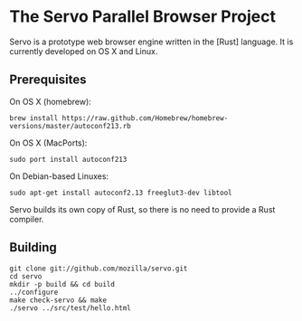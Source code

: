 # The Servo Parallel Browser Project

Servo is a prototype web browser engine written in the [Rust]
language. It is currently developed on OS X and Linux.

## Prerequisites

On OS X (homebrew):

    brew install https://raw.github.com/Homebrew/homebrew-versions/master/autoconf213.rb

On OS X (MacPorts):

    sudo port install autoconf213
    
On Debian-based Linuxes:

    sudo apt-get install autoconf2.13 freeglut3-dev libtool

Servo builds its own copy of Rust, so there is no need to provide a Rust
compiler.

## Building

    git clone git://github.com/mozilla/servo.git
    cd servo
    mkdir -p build && cd build
    ../configure
    make check-servo && make
    ./servo ../src/test/hello.html
